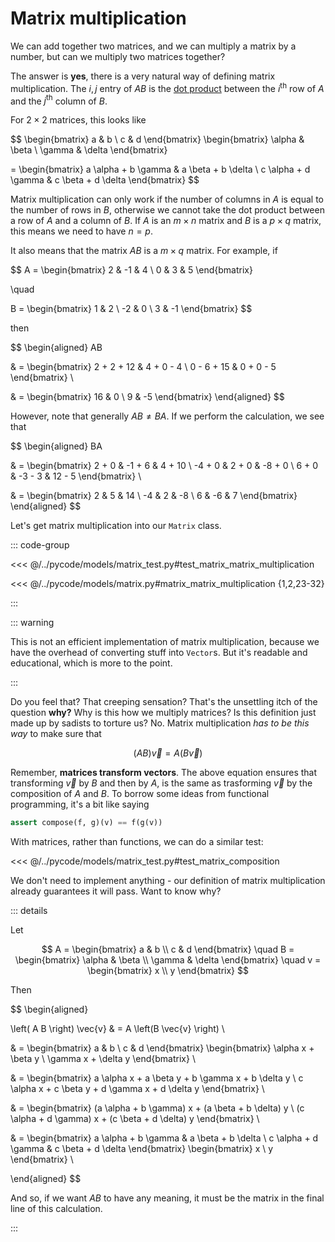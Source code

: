 # Matrix multiplication

We can add together two matrices, and we can multiply a matrix by a number, but
can we multiply two matrices together?

The answer is **yes**, there is a very natural way of defining matrix
multiplication. The $i,j$ entry of $AB$ is the
[dot product](../vectors/dot-product) between the $i^{\text{th}}$ row of $A$ and
the $j^{\text{th}}$ column of $B$.

For $2 \times 2$ matrices, this looks like

$$
\begin{bmatrix} a & b \\ c & d \end{bmatrix}
\begin{bmatrix} \alpha & \beta \\ \gamma & \delta \end{bmatrix}

= \begin{bmatrix}
  a \alpha + b \gamma &
  a \beta + b \delta \\
  c \alpha + d \gamma &
  c \beta + d \delta
\end{bmatrix}
$$

Matrix multiplication can only work if the number of columns in $A$ is equal to
the number of rows in $B$, otherwise we cannot take the dot product between a
row of $A$ and a column of $B$. If $A$ is an $m \times n$ matrix and $B$ is a
$p \times q$ matrix, this means we need to have $n = p$.

It also means that the matrix $AB$ is a $m \times q$ matrix. For example, if

$$
A = \begin{bmatrix}
2 & -1 & 4 \\
0 & 3 & 5
\end{bmatrix}

\quad

B = \begin{bmatrix}
1 & 2 \\
-2 & 0 \\
3 & -1
\end{bmatrix}
$$

then

$$
\begin{aligned}
AB

& = \begin{bmatrix}
2 + 2 + 12 & 4 + 0 - 4 \\
0 - 6 + 15 & 0 + 0 - 5
\end{bmatrix} \\

& = \begin{bmatrix}
16 & 0 \\
9 & -5
\end{bmatrix}
\end{aligned}
$$

However, note that generally $AB \neq BA$. If we perform the calculation, we see
that

$$
\begin{aligned}
BA

& = \begin{bmatrix}
2 + 0 & -1 + 6 & 4 + 10 \\
-4 + 0 & 2 + 0 & -8 + 0 \\
6 + 0 & -3 - 3 & 12 - 5
\end{bmatrix} \\

& = \begin{bmatrix}
2 & 5 & 14 \\
-4 & 2 & -8 \\
6 & -6 & 7
\end{bmatrix}
\end{aligned}
$$

Let's get matrix multiplication into our `Matrix` class.

::: code-group

<<< @/../pycode/models/matrix_test.py#test_matrix_matrix_multiplication

<<< @/../pycode/models/matrix.py#matrix_matrix_multiplication {1,2,23-32}

:::

::: warning

This is not an efficient implementation of matrix multiplication, because we
have the overhead of converting stuff into `Vector`s. But it's readable and
educational, which is more to the point.

:::

Do you feel that? That creeping sensation? That's the unsettling itch of the
question **why?** Why is this how we multiply matrices? Is this definition just
made up by sadists to torture us? No. Matrix multiplication _has to be this way_
to make sure that

$$
\left( A B \right) \vec{v} = A \left(B \vec{v} \right)
$$

Remember, **matrices transform vectors**. The above equation ensures that
transforming $\vec{v}$ by $B$ and then by $A$, is the same as trasforming
$\vec{v}$ by the composition of $A$ and $B$. To borrow some ideas from
functional programming, it's a bit like saying

```python
assert compose(f, g)(v) == f(g(v))
```

With matrices, rather than functions, we can do a similar test:

<<< @/../pycode/models/matrix_test.py#test_matrix_composition

We don't need to implement anything - our definition of matrix multiplication
already guarantees it will pass. Want to know why?

::: details

Let

$$
A = \begin{bmatrix} a & b \\ c & d \end{bmatrix}
\quad
B = \begin{bmatrix} \alpha & \beta \\ \gamma & \delta \end{bmatrix}
\quad
v = \begin{bmatrix} x \\ y \end{bmatrix}
$$

Then

$$
\begin{aligned}

\left( A B \right) \vec{v} & = A \left(B \vec{v} \right) \\

& = \begin{bmatrix} a & b \\ c & d \end{bmatrix}
\begin{bmatrix} \alpha x + \beta y \\ \gamma x + \delta y \end{bmatrix} \\

& = \begin{bmatrix}
a \alpha x + a \beta y + b \gamma x + b \delta y \\
c \alpha x + c \beta y + d \gamma x + d \delta y
\end{bmatrix} \\

& = \begin{bmatrix}
(a \alpha + b \gamma) x + (a \beta + b \delta) y \\
(c \alpha + d \gamma) x + (c \beta + d \delta) y
\end{bmatrix} \\

& = \begin{bmatrix}
a \alpha + b \gamma & a \beta + b \delta \\
c \alpha + d \gamma & c \beta + d \delta
\end{bmatrix} \begin{bmatrix} x \\ y \end{bmatrix} \\

\end{aligned}
$$

And so, if we want $AB$ to have any meaning, it must be the matrix in the final
line of this calculation.

:::
